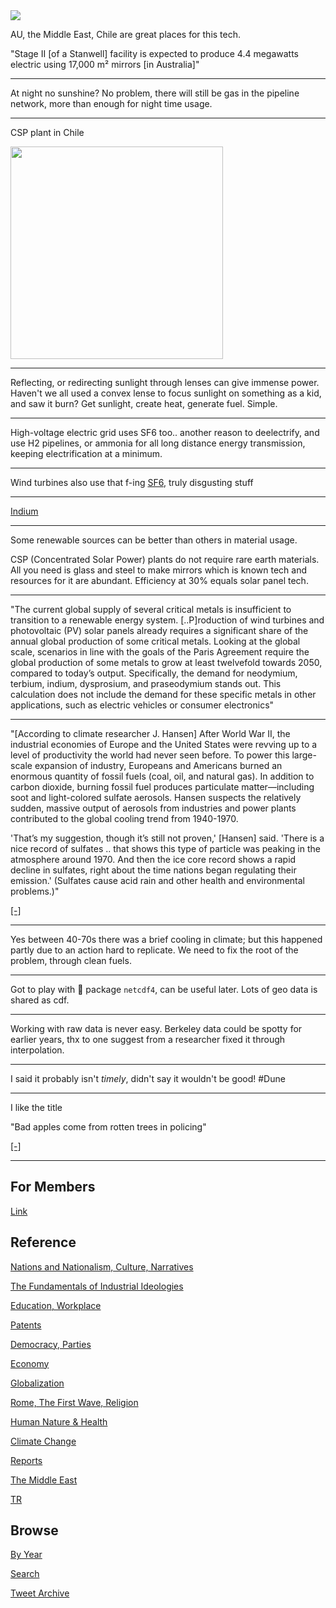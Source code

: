 <img src="https://drive.google.com/uc?export=view&id=1B2wf9R7AMH1d7Vw6e2mucLbIQ5NSjir7"/>


AU, the Middle East, Chile are great places for this tech.

"Stage II [of a Stanwell] facility is expected to produce 4.4
megawatts electric using 17,000 m² mirrors [in Australia]"

---

At night no sunshine? No problem, there will still be gas in the
pipeline network, more than enough for night time usage.

---

CSP plant in Chile

<img width="340" src="https://pbs.twimg.com/media/FDh3C9DWQAsX4ux?format=jpg&name=small"/>

---

Reflecting, or redirecting sunlight through lenses can give immense
power. Haven't we all used a convex lense to focus sunlight on
something as a kid, and saw it burn? Get sunlight, create heat,
generate fuel. Simple.

---

High-voltage electric grid uses SF6 too.. another reason to
deelectrify, and use H2 pipelines, or ammonia for all long distance
energy transmission, keeping electrification at a minimum. 

---

Wind turbines also use that f-ing [SF6](2019/09/sf6.md), truly disgusting stuff

---

[Indium](2021/10/the-rare-metals-war.md#ref1)

---

Some renewable sources can be better than others in material
usage.

CSP (Concentrated Solar Power) plants do not require rare earth
materials.  All you need is glass and steel to make mirrors which is
known tech and resources for it are abundant. Efficiency at 30% equals
solar panel tech.

---

"The current global supply of several critical metals is insufficient
to transition to a renewable energy system. [..P]roduction of wind
turbines and photovoltaic (PV) solar panels already requires a
significant share of the annual global production of some critical
metals. Looking at the global scale, scenarios in line with the goals
of the Paris Agreement require the global production of some metals to
grow at least twelvefold towards 2050, compared to today’s
output. Specifically, the demand for neodymium, terbium, indium,
dysprosium, and praseodymium stands out. This calculation does not
include the demand for these specific metals in other applications,
such as electric vehicles or consumer electronics"

---

"[According to climate researcher J. Hansen] After World War II, the
industrial economies of Europe and the United States were revving up
to a level of productivity the world had never seen before. To power
this large-scale expansion of industry, Europeans and Americans burned
an enormous quantity of fossil fuels (coal, oil, and natural gas). In
addition to carbon dioxide, burning fossil fuel produces particulate
matter—including soot and light-colored sulfate aerosols. Hansen
suspects the relatively sudden, massive output of aerosols from
industries and power plants contributed to the global cooling trend
from 1940-1970.

'That’s my suggestion, though it’s still not proven,' [Hansen]
said. 'There is a nice record of sulfates ..  that shows this type of
particle was peaking in the atmosphere around 1970. And then the ice
core record shows a rapid decline in sulfates, right about the time
nations began regulating their emission.' (Sulfates cause acid rain
and other health and environmental problems.)"

[[-]](https://earthobservatory.nasa.gov/features/GISSTemperature/giss_temperature4.php)

---

Yes between 40-70s there was a brief cooling in climate; but this
happened partly due to an action hard to replicate. We need to fix the
root of the problem, through clean fuels.

---

Got to play with 🐍 package `netcdf4`, can be useful later. Lots of
geo data is shared as cdf.

---

Working with raw data is never easy. Berkeley data could be spotty for
earlier years, thx to one suggest from a researcher fixed it through
interpolation.

---

I said it probably isn't *timely*, didn't say it wouldn't be good! \#Dune 

---

I like the title

"Bad apples come from rotten trees in policing"

[[-]](https://www.brookings.edu/blog/how-we-rise/2020/05/30/bad-apples-come-from-rotten-trees-in-policing/)

---

## For Members

[Link](https://thirdwave-members.herokuapp.com)

## Reference

[Nations and Nationalism, Culture, Narratives](/2013/02/nations-and-nationalism.md)

[The Fundamentals of Industrial Ideologies](/2011/04/fundamentals-of-industrial-ideologies.md)

[Education, Workplace](2017/09/education-workplace.md)

[Patents](/2018/09/patents.md)

[Democracy, Parties](/2016/11/democracy.md)

[Economy](/2018/05/economy.md)

[Globalization](/2018/09/globalization.md)

[Rome, The First Wave, Religion](/2017/12/rome.md)

[Human Nature & Health](/2020/07/human-nature.md)

[Climate Change](/2018/12/climate.md)

[Reports](/2019/05/reports.md)

[The Middle East](/2019/07/middleeast.md)

[TR](../tr)

## Browse

[By Year](years.md)

[Search](search.html)

[Tweet Archive](/tweets/README.md)


